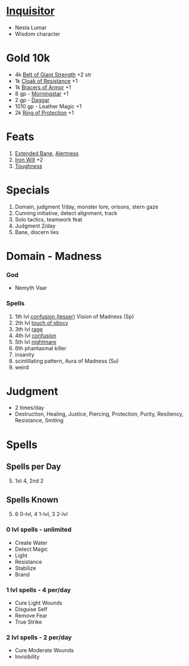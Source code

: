 # [Inquisitor](http://www.d20pfsrd.com/classes/base-classes/inquisitor)
- Nesta Lumar
- Wisdom character

# Gold 10k
- 4k [Belt of Giant Strength](http://www.d20pfsrd.com/magic-items/wondrous-items/wondrous-items/a-b/belt-of-giant-strength) +2 str
- 1k [Cloak of Resistance](http://www.d20pfsrd.com/magic-items/wondrous-items/wondrous-items/c-d/cloak-of-resistance) +1
- 1k [Bracers of Armor](http://www.d20pfsrd.com/magic-items/wondrous-items/wondrous-items/a-b/bracers-of-armor) +1
- 8 gp - [Morningstar](http://www.d20pfsrd.com/equipment---final/weapons/weapon-descriptions/morningstar) +1
- 2 gp - [Daggar](http://www.d20pfsrd.com/equipment---final/weapons/weapon-descriptions/dagger)
- 1010 gp - Leather Magic +1
- 2k [Ring of Protection](http://www.d20pfsrd.com/magic-items/rings/ring-of-protection) +1

# Feats
1. [Extended Bane](http://www.d20pfsrd.com/feats/general-feats/extended-bane), [Alertness](http://www.d20pfsrd.com/feats/general-feats/alertness---final)
3. [Iron Will](http://www.d20pfsrd.com/feats/general-feats/iron-will---final) +2
5. [Toughness](http://www.d20pfsrd.com/feats/general-feats/toughness---final)

# Specials
1. Domain, judgment 1/day, monster lore, orisons, stern gaze
2. Cunning initiative, detect alignment, track
3. Solo tactics, teamwork feat
4. Judgment 2/day
5. Bane, discern lies

# Domain - Madness

### God 
- Nemyth Vaar

### Spells
1. 1th lvl [confusion (lesser)](http://www.d20pfsrd.com/magic/all-spells/c/confusion#TOC-Confusion-Lesser) Vision of Madness (Sp)
2. 2th lvl [touch of idiocy](http://www.d20pfsrd.com/magic/all-spells/t/touch-of-idiocy)
3. 3th lvl [rage](http://www.d20pfsrd.com/magic/all-spells/r/rage)
4. 4th lvl [confusion](http://www.d20pfsrd.com/magic/all-spells/c/confusion)
5. 5th lvl [nightmare](http://www.d20pfsrd.com/magic/all-spells/n/nightmare)
6. 6th phantasmal killer
7. insanity
8. scintillating pattern, Aura of Madness (Su)
9. weird

# Judgment
- 2 times/day
- Destruction, Healing, Justice, Piercing, Protection, Purity, Resiliency, Resistance, Smiting

# Spells

## Spells per Day
5. 1st 4, 2nd 2

## Spells Known
5.	6 0-lvl, 4 1-lvl, 3 2-lvl

### 0 lvl spells - unlimited
- Create Water
- Detect Magic
- Light
- Resistance
- Stabilize
- Brand

### 1 lvl spells - 4 per/day
- Cure Light Wounds
- Disguise Self
- Remove Fear
- True Strike

### 2 lvl spells - 2 per/day
- Cure Moderate Wounds
- Invisibility
